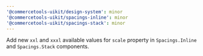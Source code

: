 ```yaml
---
'@commercetools-uikit/design-system': minor
'@commercetools-uikit/spacings-inline': minor
'@commercetools-uikit/spacings-stack': minor
---
```


Add new `xxl` and `xxxl` available values for `scale` property in `Spacings.Inline` and `Spacings.Stack` components.
